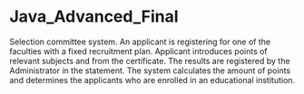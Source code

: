 # Java_Advanced_Final
Selection committee system. An applicant is registering for one of the faculties with a fixed recruitment plan.  Applicant introduces points of relevant subjects and from the certificate. The results are registered by the Administrator in the statement.  The system calculates the amount of points and determines the applicants who are enrolled in an educational institution.

